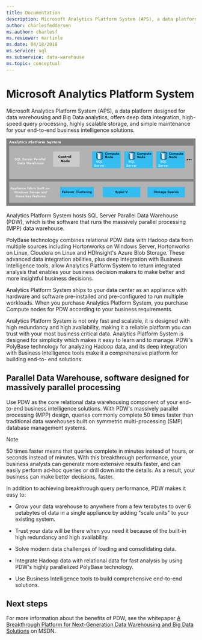 ```yaml
---
title: Documentation
description: Microsoft Analytics Platform System (APS), a data platform designed for data warehousing and Big Data analytics, offers deep data integration, high-speed query processing, highly scalable storage, and simple maintenance for your end-to-end business intelligence solutions.
author: charlesfeddersen
ms.author: charlesf
ms.reviewer: martinle
ms.date: 04/18/2018
ms.service: sql
ms.subservice: data-warehouse
ms.topic: conceptual
---
```

# Microsoft Analytics Platform System

Microsoft Analytics Platform System (APS), a data platform designed for data warehousing and Big Data analytics, offers deep data integration, high-speed query processing, highly scalable storage, and simple maintenance for your end-to-end business intelligence solutions.

![Appliance architecture](media/architecture-high-level.png "appliance architecture")

Analytics Platform System hosts SQL Server Parallel Data Warehouse (PDW), which is the software that runs the massively parallel processing (MPP) data warehouse.

PolyBase technology combines relational PDW data with Hadoop data from multiple sources including Hortonworks on Windows Server, Hortonworks on Linux, Cloudera on Linux and HDInsight's Azure Blob Storage. These advanced data integration abilities, plus deep integration with Business Intelligence tools, allow Analytics Platform System to return integrated analysis that enables your business decision makers to make better and more insightful business decisions.

Analytics Platform System ships to your data center as an appliance with hardware and software pre-installed and pre-configured to run multiple workloads. When you purchase Analytics Platform System, you purchase Compute nodes for PDW according to your business requirements.

Analytics Platform System is not only fast and scalable, it is designed with high redundancy and high availability, making it a reliable platform you can trust with your most business critical data. Analytics Platform System is designed for simplicity which makes it easy to learn and to manage. PDW's PolyBase technology for analyzing Hadoop data, and its deep integration with Business Intelligence tools make it a comprehensive platform for building end-to- end solutions.

## Parallel Data Warehouse, software designed for massively parallel processing

Use PDW as the core relational data warehousing component of your end-to-end business intelligence solutions. With PDW's massively parallel processing (MPP) design, queries commonly complete 50 times faster than traditional data warehouses built on symmetric multi-processing (SMP) database management systems.

> [!NOTE]
> 50 times faster means that queries complete in minutes instead of hours, or seconds instead of minutes. With this breakthrough performance, your business analysts can generate more extensive results faster, and can easily perform ad-hoc queries or drill down into the details. As a result, your business can make better decisions, faster.

In addition to achieving breakthrough query performance, PDW makes it easy to:

- Grow your data warehouse to anywhere from a few terabytes to over 6 petabytes of data in a single appliance by adding "scale units" to your existing system.

- Trust your data will be there when you need it because of the built-in high redundancy and high availability.

- Solve modern data challenges of loading and consolidating data.

- Integrate Hadoop data with relational data for fast analysis by using PDW's highly parallelized PolyBase technology.

- Use Business Intelligence tools to build comprehensive end-to-end solutions.

## Next steps

For more information about the benefits of PDW, see the whitepaper [A Breakthrough Platform for Next-Generation Data Warehousing and Big Data Solutions](/previous-versions/sql/sql-server-2012/dn520808(v=msdn.10)) on MSDN.
